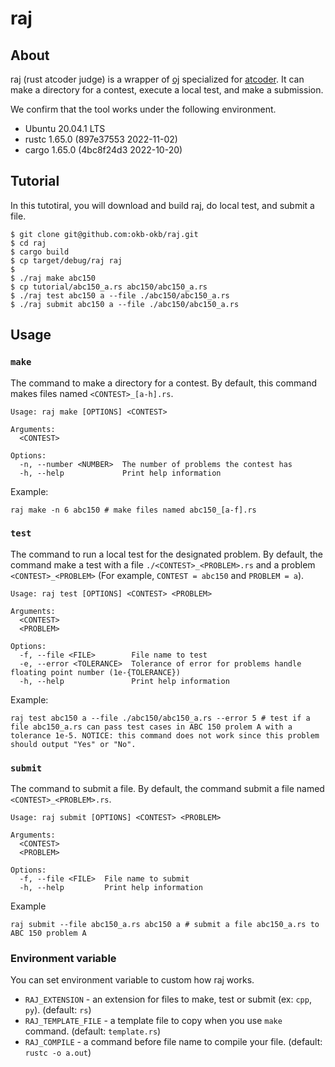 # raj

## About
raj (rust atcoder judge) is a wrapper of [oj](https://github.com/online-judge-tools/oj) specialized for [atcoder](https://atcoder.jp/).
It can make a directory for a contest, execute a local test, and make a submission.

We confirm that the tool works under the following environment.

- Ubuntu 20.04.1 LTS
- rustc 1.65.0 (897e37553 2022-11-02)
- cargo 1.65.0 (4bc8f24d3 2022-10-20)

## Tutorial
In this tutotiral, you will download and build raj, do local test, and submit a file.

```
$ git clone git@github.com:okb-okb/raj.git
$ cd raj
$ cargo build
$ cp target/debug/raj raj
$
$ ./raj make abc150
$ cp tutorial/abc150_a.rs abc150/abc150_a.rs
$ ./raj test abc150 a --file ./abc150/abc150_a.rs
$ ./raj submit abc150 a --file ./abc150/abc150_a.rs
```

## Usage
### `make`
The command to make a directory for a contest. By default, this command makes files named `<CONTEST>_[a-h].rs`.

```
Usage: raj make [OPTIONS] <CONTEST>

Arguments:
  <CONTEST>

Options:
  -n, --number <NUMBER>  The number of problems the contest has
  -h, --help             Print help information
```

Example:
```
raj make -n 6 abc150 # make files named abc150_[a-f].rs
```

### `test`
The command to run a local test for the designated problem. By default, the command make a test with a file `./<CONTEST>_<PROBLEM>.rs` and a problem `<CONTEST>_<PROBLEM>` (For example, `CONTEST = abc150` and `PROBLEM = a`).

```
Usage: raj test [OPTIONS] <CONTEST> <PROBLEM>

Arguments:
  <CONTEST>
  <PROBLEM>

Options:
  -f, --file <FILE>        File name to test
  -e, --error <TOLERANCE>  Tolerance of error for problems handle floating point number (1e-{TOLERANCE})
  -h, --help               Print help information
```

Example:
```
raj test abc150 a --file ./abc150/abc150_a.rs --error 5 # test if a file abc150_a.rs can pass test cases in ABC 150 prolem A with a tolerance 1e-5. NOTICE: this command does not work since this problem should output "Yes" or "No". 
```

### `submit`
The command to submit a file. By default, the command submit a file named `<CONTEST>_<PROBLEM>.rs`.

```
Usage: raj submit [OPTIONS] <CONTEST> <PROBLEM>

Arguments:
  <CONTEST>
  <PROBLEM>

Options:
  -f, --file <FILE>  File name to submit
  -h, --help         Print help information
```

Example
```
raj submit --file abc150_a.rs abc150 a # submit a file abc150_a.rs to ABC 150 problem A
```

### Environment variable
You can set environment variable to custom how raj works.

- `RAJ_EXTENSION` - an extension for files to make, test or submit (ex: `cpp`, `py`). (default: `rs`)
- `RAJ_TEMPLATE_FILE` - a template file to copy when you use `make` command. (default: `template.rs`)
- `RAJ_COMPILE` - a command before file name to compile your file. (default: `rustc -o a.out`)